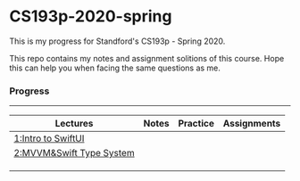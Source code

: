 # CS193p-2020-spring

This is my progress for Standford's CS193p - Spring 2020.

This repo contains my notes and assignment solitions of this course. Hope this can help you when facing the same questions as me.



### Progress

___

| Lectures                                                     | Notes | Practice | Assignments |
| ------------------------------------------------------------ | ----- | -------- | ----------- |
| [1:Intro to SwiftUI](https://www.youtube.com/watch?v=jbtqIBpUG7g&list=PLpGHT1n4-mAtTj9oywMWoBx0dCGd51_yG&index=14) |       |          |             |
| [2:MVVM&Swift Type System](https://www.youtube.com/watch?v=4GjXq2Sr55Q&list=RDCMUC-EnprmCZ3OXyAoG7vjVNCA&index=1) |       |          |             |
|                                                              |       |          |             |
|                                                              |       |          |             |
|                                                              |       |          |             |

